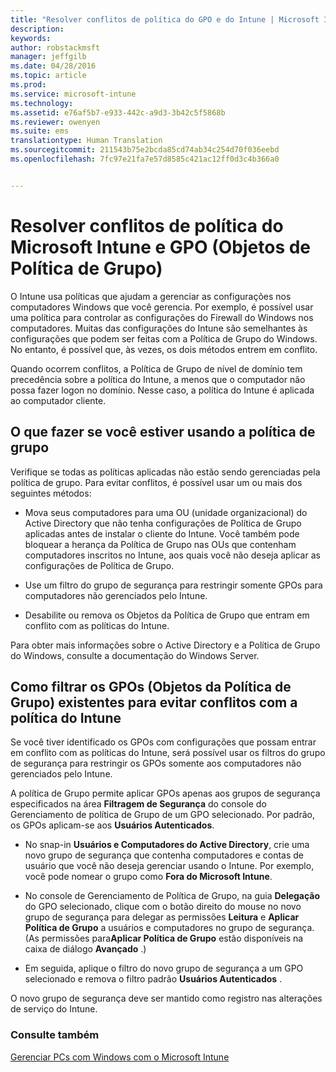 ```yaml
---
title: "Resolver conflitos de política do GPO e do Intune | Microsoft Intune"
description: 
keywords: 
author: robstackmsft
manager: jeffgilb
ms.date: 04/28/2016
ms.topic: article
ms.prod: 
ms.service: microsoft-intune
ms.technology: 
ms.assetid: e76af5b7-e933-442c-a9d3-3b42c5f5868b
ms.reviewer: owenyen
ms.suite: ems
translationtype: Human Translation
ms.sourcegitcommit: 211543b75e2bcda85cd74ab34c254d70f036eebd
ms.openlocfilehash: 7fc97e21fa7e57d8585c421ac12ff0d3c4b366a0


---
```


# Resolver conflitos de política do Microsoft Intune e GPO (Objetos de Política de Grupo)
O Intune usa políticas que ajudam a gerenciar as configurações nos computadores Windows que você gerencia. Por exemplo, é possível usar uma política para controlar as configurações do Firewall do Windows nos computadores. Muitas das configurações do Intune são semelhantes às configurações que podem ser feitas com a Política de Grupo do Windows. No entanto, é possível que, às vezes, os dois métodos entrem em conflito.

Quando ocorrem conflitos, a Política de Grupo de nível de domínio tem precedência sobre a política do Intune, a menos que o computador não possa fazer logon no domínio. Nesse caso, a política do Intune é aplicada ao computador cliente.

## O que fazer se você estiver usando a política de grupo
Verifique se todas as políticas aplicadas não estão sendo gerenciadas pela política de grupo. Para evitar conflitos, é possível usar um ou mais dos seguintes métodos:

-   Mova seus computadores para uma OU (unidade organizacional) do Active Directory que não tenha configurações de Política de Grupo aplicadas antes de instalar o cliente do Intune. Você também pode bloquear a herança da Política de Grupo nas OUs que contenham computadores inscritos no Intune, aos quais você não deseja aplicar as configurações de Política de Grupo.

-   Use um filtro do grupo de segurança para restringir somente GPOs para computadores não gerenciados pelo Intune. 

-   Desabilite ou remova os Objetos da Política de Grupo que entram em conflito com as políticas do Intune.

Para obter mais informações sobre o Active Directory e a Política de Grupo do Windows, consulte a documentação do Windows Server.

## Como filtrar os GPOs (Objetos da Política de Grupo) existentes para evitar conflitos com a política do Intune
Se você tiver identificado os GPOs com configurações que possam entrar em conflito com as políticas do Intune, será possível usar os filtros do grupo de segurança para restringir os GPOs somente aos computadores não gerenciados pelo Intune.

<!--- ### Use WMI filters
WMI filters selectively apply GPOs to computers that satisfy the conditions of a query. To apply a WMI filter, deploy a WMI class instance to all PCs in the enterprise before you enroll any PCs in the Intune service.

#### To apply WMI filters to a GPO

1.  Create a management object file by copying and pasting the following into a text file, and then saving it to a convenient location as **WIT.mof**. The file contains the WMI class instance that you deploy to PCs that you want to enroll in the Intune service.

    ```
    //Beginning of MOF file.
    #pragma classflags("forceupdate")
    #pragma namespace ("\\\\.\\Root")
    instance of __Namespace
    {
       Name = "WindowsIntune";
    };

    #pragma namespace ("\\\\.\\Root\\WindowsIntune")
    [
       Description("This class defines Microsoft Intune common properties")
    ]
    class WindowsIntune_ManagedNode
    {
       [ read, Description("This defines whether Microsoft Intune Policy is enabled"): DisableOverride ToSubClass ]
       boolean WindowsIntunePolicyEnabled;
       [ read, key, Description("This property defines the version." "Example: 1.0"): ToSubClass ]
       string Version;
    };

    instance of WindowsIntune_ManagedNode
    {
       Version = "1.0";
       WindowsIntunePolicyEnabled = 1;
    };
    ```

2.  Use either a startup script or Group Policy to deploy the file. The following is the deployment command for the startup script. The WMI class instance must be deployed before you enroll client PCs in the Intune service.

    **C:/Windows/System32/Wbem/MOFCOMP &lt;path to MOF file&gt;\wit.mof**

3.  Run either of the following commands to create the WMI filters, depending on whether the GPO you want to filter applies to PCs that are managed by using Intune or to PCs that are not managed by using Intune.

    -   For GPOs that apply to PCs that are not managed by using Intune, use the following:

        ```
        Namespace:root\WindowsIntune
        Query:  SELECT WindowsIntunePolicyEnabled FROM WindowsIntune_ManagedNode WHERE WindowsIntunePolicyEnabled=0
        ```

    -   For GPOs that apply to PCs that are managed by Intune, use the following:

        ```
        Namespace:root\WindowsIntune
        Query:  SELECT WindowsIntunePolicyEnabled FROM WindowsIntune_ManagedNode WHERE WindowsIntunePolicyEnabled=1
        ```

4.  Edit the GPO in the Group Policy Management console to apply the WMI filter that you created in the previous step.

    -   For GPOs that should apply only to PCs that you want to manage by using Intune, apply the filter **WindowsIntunePolicyEnabled=1**.

    -   For GPOs that should apply only to PCs that you do not want to manage by using Intune, apply the filter **WindowsIntunePolicyEnabled=0**.

For more information about how to apply WMI filters in Group Policy, see the blog post [Security Filtering, WMI Filtering, and Item-level Targeting in Group Policy Preferences](http://go.microsoft.com/fwlink/?LinkId=177883). --->


A política de Grupo permite aplicar GPOs apenas aos grupos de segurança especificados na área **Filtragem de Segurança** do console do Gerenciamento de política de Grupo de um GPO selecionado. Por padrão, os GPOs aplicam-se aos **Usuários Autenticados**.

-   No snap-in **Usuários e Computadores do Active Directory**, crie uma novo grupo de segurança que contenha computadores e contas de usuário que você não deseja gerenciar usando o Intune. Por exemplo, você pode nomear o grupo como **Fora do Microsoft Intune**.

-   No console de Gerenciamento de Política de Grupo, na guia **Delegação** do GPO selecionado, clique com o botão direito do mouse no novo grupo de segurança para delegar as permissões **Leitura** e **Aplicar Política de Grupo** a usuários e computadores no grupo de segurança. (As permissões para**Aplicar Política de Grupo** estão disponíveis na caixa de diálogo **Avançado** .)

-   Em seguida, aplique o filtro do novo grupo de segurança a um GPO selecionado e remova o filtro padrão **Usuários Autenticados** .

O novo grupo de segurança deve ser mantido como registro nas alterações de serviço do Intune.

### Consulte também
[Gerenciar PCs com Windows com o Microsoft Intune](manage-windows-pcs-with-microsoft-intune.md)



<!--HONumber=Jun16_HO4-->


